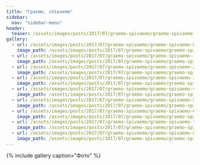 ```yaml
---
title: "Граємо, співаємо"
sidebar:
  nav: "sidebar-menu"
header:
  teaser: /assets/images/posts/2017/07/graemo-spivaemo/graemo-spivaemo-0.jpg
gallery:
  - url: /assets/images/posts/2017/07/graemo-spivaemo/graemo-spivaemo-0.jpg
    image_path: /assets/images/posts/2017/07/graemo-spivaemo/graemo-spivaemo-0.jpg
  - url: /assets/images/posts/2017/07/graemo-spivaemo/graemo-spivaemo-1.jpg
    image_path: /assets/images/posts/2017/07/graemo-spivaemo/graemo-spivaemo-1.jpg
  - url: /assets/images/posts/2017/07/graemo-spivaemo/graemo-spivaemo-2.jpg
    image_path: /assets/images/posts/2017/07/graemo-spivaemo/graemo-spivaemo-2.jpg
  - url: /assets/images/posts/2017/07/graemo-spivaemo/graemo-spivaemo-3.jpg
    image_path: /assets/images/posts/2017/07/graemo-spivaemo/graemo-spivaemo-3.jpg
  - url: /assets/images/posts/2017/07/graemo-spivaemo/graemo-spivaemo-4.jpg
    image_path: /assets/images/posts/2017/07/graemo-spivaemo/graemo-spivaemo-4.jpg
  - url: /assets/images/posts/2017/07/graemo-spivaemo/graemo-spivaemo-5.jpg
    image_path: /assets/images/posts/2017/07/graemo-spivaemo/graemo-spivaemo-5.jpg
  - url: /assets/images/posts/2017/07/graemo-spivaemo/graemo-spivaemo-6.jpg
    image_path: /assets/images/posts/2017/07/graemo-spivaemo/graemo-spivaemo-6.jpg
  - url: /assets/images/posts/2017/07/graemo-spivaemo/graemo-spivaemo-7.jpg
    image_path: /assets/images/posts/2017/07/graemo-spivaemo/graemo-spivaemo-7.jpg
  - url: /assets/images/posts/2017/07/graemo-spivaemo/graemo-spivaemo-8.jpg
    image_path: /assets/images/posts/2017/07/graemo-spivaemo/graemo-spivaemo-8.jpg
---
```


{% include gallery caption="Фото" %}
